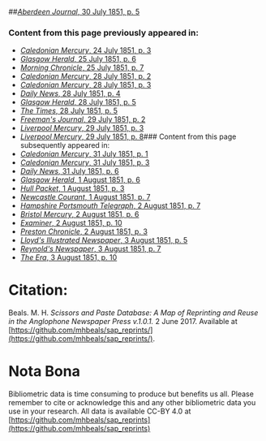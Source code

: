 ##[*Aberdeen Journal*, 30 July 1851, p. 5](https://mhbeals.github.io/sap_html/Aberdeen-Journal/Aberdeen-Journal-30-July-1851-p-5)

### Content from this page previously appeared in:
+ [*Caledonian Mercury*, 24 July 1851, p. 3](https://mhbeals.github.io/sap_html/Caledonian-Mercury/Caledonian-Mercury-24-July-1851-p-3)
+ [*Glasgow Herald*, 25 July 1851, p. 6](https://mhbeals.github.io/sap_html/Glasgow-Herald/Glasgow-Herald-25-July-1851-p-6)
+ [*Morning Chronicle*, 25 July 1851, p. 7](https://mhbeals.github.io/sap_html/Morning-Chronicle/Morning-Chronicle-25-July-1851-p-7)
+ [*Caledonian Mercury*, 28 July 1851, p. 2](https://mhbeals.github.io/sap_html/Caledonian-Mercury/Caledonian-Mercury-28-July-1851-p-2)
+ [*Caledonian Mercury*, 28 July 1851, p. 3](https://mhbeals.github.io/sap_html/Caledonian-Mercury/Caledonian-Mercury-28-July-1851-p-3)
+ [*Daily News*, 28 July 1851, p. 4](https://mhbeals.github.io/sap_html/Daily-News/Daily-News-28-July-1851-p-4)
+ [*Glasgow Herald*, 28 July 1851, p. 5](https://mhbeals.github.io/sap_html/Glasgow-Herald/Glasgow-Herald-28-July-1851-p-5)
+ [*The Times*, 28 July 1851, p. 5](https://mhbeals.github.io/sap_html/The-Times/The-Times-28-July-1851-p-5)
+ [*Freeman's Journal*, 29 July 1851, p. 2](https://mhbeals.github.io/sap_html/Freeman's-Journal/Freeman's-Journal-29-July-1851-p-2)
+ [*Liverpool Mercury*, 29 July 1851, p. 3](https://mhbeals.github.io/sap_html/Liverpool-Mercury/Liverpool-Mercury-29-July-1851-p-3)
+ [*Liverpool Mercury*, 29 July 1851, p. 8](https://mhbeals.github.io/sap_html/Liverpool-Mercury/Liverpool-Mercury-29-July-1851-p-8)### Content from this page subsequently appeared in:
+ [*Caledonian Mercury*, 31 July 1851, p. 1](https://mhbeals.github.io/sap_html/Caledonian-Mercury/Caledonian-Mercury-31-July-1851-p-1)
+ [*Caledonian Mercury*, 31 July 1851, p. 3](https://mhbeals.github.io/sap_html/Caledonian-Mercury/Caledonian-Mercury-31-July-1851-p-3)
+ [*Daily News*, 31 July 1851, p. 6](https://mhbeals.github.io/sap_html/Daily-News/Daily-News-31-July-1851-p-6)
+ [*Glasgow Herald*, 1 August 1851, p. 6](https://mhbeals.github.io/sap_html/Glasgow-Herald/Glasgow-Herald-1-August-1851-p-6)
+ [*Hull Packet*, 1 August 1851, p. 3](https://mhbeals.github.io/sap_html/Hull-Packet/Hull-Packet-1-August-1851-p-3)
+ [*Newcastle Courant*, 1 August 1851, p. 7](https://mhbeals.github.io/sap_html/Newcastle-Courant/Newcastle-Courant-1-August-1851-p-7)
+ [*Hampshire Portsmouth Telegraph*, 2 August 1851, p. 7](https://mhbeals.github.io/sap_html/Hampshire-Portsmouth-Telegraph/Hampshire-Portsmouth-Telegraph-2-August-1851-p-7)
+ [*Bristol Mercury*, 2 August 1851, p. 6](https://mhbeals.github.io/sap_html/Bristol-Mercury/Bristol-Mercury-2-August-1851-p-6)
+ [*Examiner*, 2 August 1851, p. 10](https://mhbeals.github.io/sap_html/Examiner/Examiner-2-August-1851-p-10)
+ [*Preston Chronicle*, 2 August 1851, p. 3](https://mhbeals.github.io/sap_html/Preston-Chronicle/Preston-Chronicle-2-August-1851-p-3)
+ [*Lloyd's Illustrated Newspaper*, 3 August 1851, p. 5](https://mhbeals.github.io/sap_html/Lloyd's-Illustrated-Newspaper/Lloyd's-Illustrated-Newspaper-3-August-1851-p-5)
+ [*Reynold's Newspaper*, 3 August 1851, p. 7](https://mhbeals.github.io/sap_html/Reynold's-Newspaper/Reynold's-Newspaper-3-August-1851-p-7)
+ [*The Era*, 3 August 1851, p. 10](https://mhbeals.github.io/sap_html/The-Era/The-Era-3-August-1851-p-10)
                    
# Citation: 

Beals. M. H. *Scissors and Paste Database: A Map of Reprinting and Reuse in the Anglophone Newspaper Press v.1.0.1.* 2 June 2017. Available at [https://github.com/mhbeals/sap_reprints/](https://github.com/mhbeals/sap_reprints/). 
                    
# Nota Bona

Bibliometric data is time consuming to produce but benefits us all. Please remember to cite or acknowledge this and any other bibliometric data you use in your research. All data is available CC-BY 4.0 at [https://github.com/mhbeals/sap_reprints](https://github.com/mhbeals/sap_reprints)